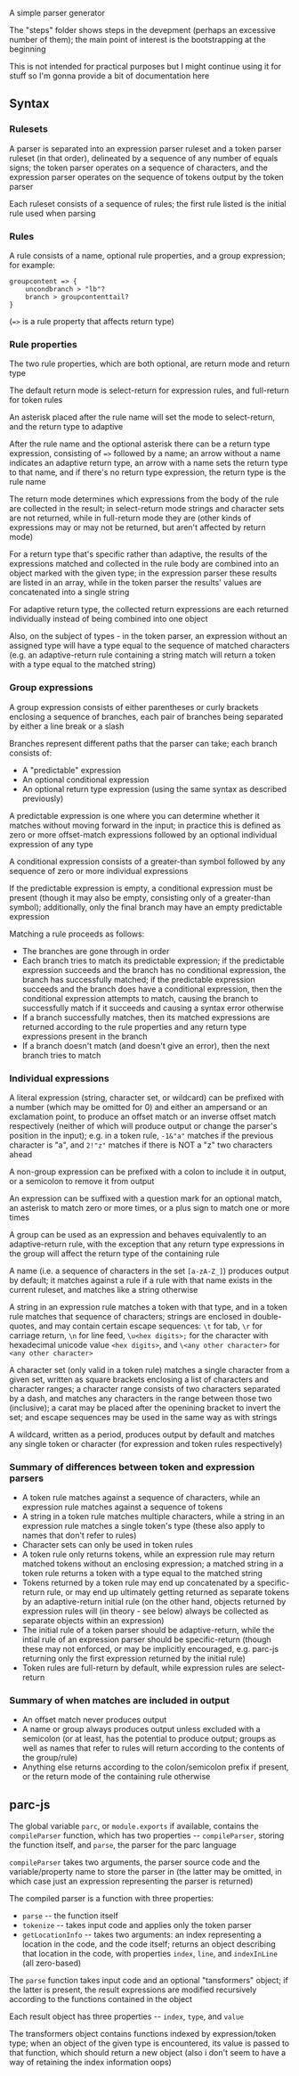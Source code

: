 A simple parser generator

The "steps" folder shows steps in the devepment (perhaps an excessive number of them); the main point of interest is the bootstrapping at the beginning

This is not intended for practical purposes but I might continue using it for stuff so I'm gonna provide a bit of documentation here 

## Syntax

### Rulesets

A parser is separated into an expression parser ruleset and a token parser ruleset (in that order), delineated by a sequence of any number of equals signs; the token parser operates on a sequence of characters, and the expression parser operates on the sequence of tokens output by the token parser

Each ruleset consists of a sequence of rules; the first rule listed is the initial rule used when parsing

### Rules

A rule consists of a name, optional rule properties, and a group expression; for example:
```
groupcontent => {
	uncondbranch > "lb"?
	branch > groupcontenttail?
}
```
(`=>` is a rule property that affects return type)

### Rule properties

The two rule properties, which are both optional, are return mode and return type

The default return mode is select-return for expression rules, and full-return for token rules

An asterisk placed after the rule name will set the mode to select-return, and the return type to adaptive

After the rule name and the optional asterisk there can be a return type expression, consisting of `=>` followed by a name; an arrow without a name indicates an adaptive return type, an arrow with a name sets the return type to that name, and if there's no return type expression, the return type is the rule name

The return mode determines which expressions from the body of the rule are collected in the result; in select-return mode strings and character sets are not returned, while in full-return mode they are (other kinds of expressions may or may not be returned, but aren't affected by return mode)

For a return type that's specific rather than adaptive, the results of the expressions matched and collected in the rule body are combined into an object marked with the given type; in the expression parser these results are listed in an array, while in the token parser the results' values are concatenated into a single string

For adaptive return type, the collected return expressions are each returned individually instead of being combined into one object

Also, on the subject of types - in the token parser, an expression without an assigned type will have a type equal to the sequence of matched characters (e.g. an adaptive-return rule containing a string match will return a token with a type equal to the matched string)

### Group expressions

A group expression consists of either parentheses or curly brackets enclosing a sequence of branches, each pair of branches being separated by either a line break or a slash

Branches represent different paths that the parser can take; each branch consists of:
* A "predictable" expression
* An optional conditional expression
* An optional return type expression (using the same syntax as described previously)

A predictable expression is one where you can determine whether it matches without moving forward in the input; in practice this is defined as zero or more offset-match expressions followed by an optional individual expression of any type

A conditional expression consists of a greater-than symbol followed by any sequence of zero or more individual expressions

If the predictable expression is empty, a conditional expression must be present (though it may also be empty, consisting only of a greater-than symbol); additionally, only the final branch may have an empty predictable expression

Matching a rule proceeds as follows:
* The branches are gone through in order
* Each branch tries to match its predictable expression; if the predictable expression succeeds and the branch has no conditional expression, the branch has successfully matched; if the predictable expression succeeds and the branch does have a conditional expression, then the conditional expression attempts to match, causing the branch to successfully match if it succeeds and causing a syntax error otherwise
* If a branch successfully matches, then its matched expressions are returned according to the rule properties and any return type expressions present in the branch
* If a branch doesn't match (and doesn't give an error), then the next branch tries to match

### Individual expressions

A literal expression (string, character set, or wildcard) can be prefixed with a number (which may be omitted for 0) and either an ampersand or an exclamation point, to produce an offset match or an inverse offset match respectively (neither of which will produce output or change the parser's position in the input); e.g. in a token rule, `-1&"a"` matches if the previous character is "a", and `2!"z"` matches if there is NOT a "z" two characters ahead

A non-group expression can be prefixed with a colon to include it in output, or a semicolon to remove it from output

An expression can be suffixed with a question mark for an optional match, an asterisk to match zero or more times, or a plus sign to match one or more times

A group can be used as an expression and behaves equivalently to an adaptive-return rule, with the exception that any return type expressions in the group will affect the return type of the containing rule

A name (i.e. a sequence of characters in the set `[a-zA-Z_]`) produces output by default; it matches against a rule if a rule with that name exists in the current ruleset, and matches like a string otherwise

A string in an expression rule matches a token with that type, and in a token rule matches that sequence of characters; strings are enclosed in double-quotes, and may contain certain escape sequences: `\t` for tab, `\r` for carriage return, `\n` for line feed, `\u<hex digits>;` for the character with hexadecimal unicode value `<hex digits>`, and `\<any other character>` for `<any other character>`

A character set (only valid in a token rule) matches a single character from a given set, written as square brackets enclosing a list of characters and character ranges; a character range consists of two characters separated by a dash, and matches any characters in the range between those two (inclusive); a carat may be placed after the openining bracket to invert the set; and escape sequences may be used in the same way as with strings

A wildcard, written as a period, produces output by default and matches any single token or character (for expression and token rules respectively)

### Summary of differences between token and expression parsers

- A token rule matches against a sequence of characters, while an expression rule matches against a sequence of tokens
- A string in a token rule matches multiple characters, while a string in an expression rule matches a single token's type (these also apply to names that don't refer to rules)
- Character sets can only be used in token rules
- A token rule only returns tokens, while an expression rule may return matched tokens without an enclosing expression; a matched string in a token rule returns a token with a type equal to the matched string
- Tokens returned by a token rule may end up concatenated by a specific-return rule, or may end up ultimately getting returned as separate tokens by an adaptive-return initial rule (on the other hand, objects returned by expression rules will (in theory - see below) always be collected as separate objects within an expression)
- The initial rule of a token parser should be adaptive-return, while the intial rule of an expression parser should be specific-return (though these may not enforced, or may be implicitly encouraged, e.g. parc-js returning only the first expression returned by the initial rule)
- Token rules are full-return by default, while expression rules are select-return

### Summary of when matches are included in output

- An offset match never produces output
- A name or group always produces output unless excluded with a semicolon (or at least, has the potential to produce output; groups as well as names that refer to rules will return according to the contents of the group/rule)
- Anything else returns according to the colon/semicolon prefix if present, or the return mode of the containing rule otherwise

## parc-js

The global variable `parc`, or `module.exports` if available, contains the `compileParser` function, which has two properties -- `compileParser`, storing the function itself, and `parse`, the parser for the parc language

`compileParser` takes two arguments, the parser source code and the variable/property name to store the parser in (the latter may be omitted, in which case just an expression representing the parser is returned)

The compiled parser is a function with three properties:
* `parse` -- the function itself
* `tokenize` -- takes input code and applies only the token parser
* `getLocationInfo` -- takes two arguments: an index representing a location in the code, and the code itself; returns an object describing that location in the code, with properties `index`, `line`, and `indexInLine` (all zero-based)

The `parse` function takes input code and an optional "tansformers" object; if the latter is present, the result expressions are modified recursively according to the functions contained in the object

Each result object has three properties -- `index`, `type`, and `value`

The transformers object contains functions indexed by expression/token type; when an object of the given type is encountered, its value is passed to that function, which should return a new object (also i don't seem to have a way of retaining the index information oops)
